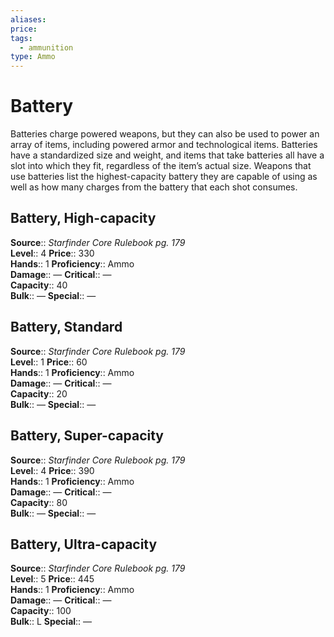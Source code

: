 ```yaml
---
aliases: 
price: 
tags:
  - ammunition
type: Ammo
---
```


# Battery

Batteries charge powered weapons, but they can also be used to power an array of items, including powered armor and technological items. Batteries have a standardized size and weight, and items that take batteries all have a slot into which they fit, regardless of the item’s actual size. Weapons that use batteries list the highest-capacity battery they are capable of using as well as how many charges from the battery that each shot consumes.  

## Battery, High-capacity

**Source**:: _Starfinder Core Rulebook pg. 179_  
**Level**:: 4
**Price**:: 330  
**Hands**:: 1
**Proficiency**:: Ammo  
**Damage**:: —
**Critical**:: —  
**Capacity**:: 40  
**Bulk**:: —
**Special**:: —

## Battery, Standard

**Source**:: _Starfinder Core Rulebook pg. 179_  
**Level**:: 1
**Price**:: 60  
**Hands**:: 1
**Proficiency**:: Ammo  
**Damage**:: —
**Critical**:: —  
**Capacity**:: 20  
**Bulk**:: —
**Special**:: —

## Battery, Super-capacity

**Source**:: _Starfinder Core Rulebook pg. 179_  
**Level**:: 4
**Price**:: 390  
**Hands**:: 1
**Proficiency**:: Ammo  
**Damage**:: —
**Critical**:: —  
**Capacity**:: 80  
**Bulk**:: —
**Special**:: —

## Battery, Ultra-capacity

**Source**:: _Starfinder Core Rulebook pg. 179_  
**Level**:: 5
**Price**:: 445  
**Hands**:: 1
**Proficiency**:: Ammo  
**Damage**:: —
**Critical**:: —  
**Capacity**:: 100  
**Bulk**:: L
**Special**:: —
